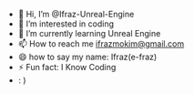 - 👋 Hi, I’m @Ifraz-Unreal-Engine
- 👀 I’m interested in coding
- 🌱 I’m currently learning Unreal Engine
- 📫 How to reach me ifrazmokim@gmail.com
- 😄 how to say my name: Ifraz(e-fraz)
- ⚡ Fun fact: I Know Coding
- : )
